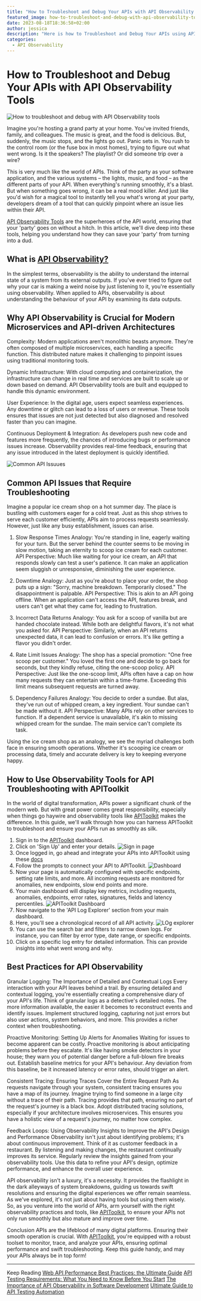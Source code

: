 ```yaml
---
title: "How to Troubleshoot and Debug Your APIs with API Observability Tools"
featured_image: how-to-troubleshoot-and-debug-with-api-observability-tools.png
date: 2023-08-18T18:36:58+02:00
author: jessica
description: "Here is how to Troubleshoot and Debug Your APIs using APIToolkit"
categories:
  - API Observability
--- 
```


# How to Troubleshoot and Debug Your APIs with API Observability Tools

![How to troubleshoot and debug with API Observability tools](how-to-troubleshoot-and-debug-with-api-observability-tools.png)

Imagine you're hosting a grand party at your home. You've invited friends, family, and colleagues. The music is great, and the food is delicious. But, suddenly, the music stops, and the lights go out. Panic sets in. You rush to the control room (or the fuse box in most homes), trying to figure out what went wrong. Is it the speakers? The playlist? Or did someone trip over a wire?

This is very much like the world of APIs. Think of the party as your software application, and the various systems – the lights, music, and food – as the different parts of your API. When everything's running smoothly, it's a blast. But when something goes wrong, it can be a real mood killer. And just like you'd wish for a magical tool to instantly tell you what's wrong at your party, developers dream of a tool that can quickly pinpoint where an issue lies within their API.

[API Observability Tools](https://apitoolkit.io/blog/api-observability-software-development-/) are the superheroes of the API world, ensuring that your 'party' goes on without a hitch. In this article, we'll dive deep into these tools, helping you understand how they can save your 'party' from turning into a dud.

## What is [API Observability?](https://apitoolkit.io/blog/api-observability-software-development-/)

In the simplest terms, observability is the ability to understand the internal state of a system from its external outputs. If you've ever tried to figure out why your car is making a weird noise by just listening to it, you're essentially using observability. When applied to APIs, observability is about understanding the behaviour of your API by examining its data outputs.

## Why API Observability is Crucial for Modern Microservices and API-driven Architectures

Complexity: Modern applications aren't monolithic beasts anymore. They're often composed of multiple microservices, each handling a specific function. This distributed nature makes it challenging to pinpoint issues using traditional monitoring tools.

Dynamic Infrastructure: With cloud computing and containerization, the infrastructure can change in real time and services are built to scale up or down based on demand. API Observability tools are built and equipped to handle this dynamic environment.

User Experience: In the digital age, users expect seamless experiences. Any downtime or glitch can lead to a loss of users or revenue. These tools ensures that issues are not just detected but also diagnosed and resolved faster than you can imagine.

Continuous Deployment & Integration: As developers push new code and features more frequently, the chances of introducing bugs or performance issues increase. Observability provides real-time feedback, ensuring that any issue introduced in the latest deployment is quickly identified.

![Common API Issuues](common-api-issues.png)

## Common API Issues that Require Troubleshooting

Imagine a popular ice cream shop on a hot summer day. The place is bustling with customers eager for a cold treat. Just as this shop strives to serve each customer efficiently, APIs aim to process requests seamlessly. However, just like any busy establishment, issues can arise.

1. Slow Response Times
Analogy: You're standing in line, eagerly waiting for your turn. But the server behind the counter seems to be moving in slow motion, taking an eternity to scoop ice cream for each customer.
API Perspective: Much like waiting for your ice cream, an API that responds slowly can test a user's patience. It can make an application seem sluggish or unresponsive, diminishing the user experience.

2. Downtime
Analogy: Just as you're about to place your order, the shop puts up a sign: "Sorry, machine breakdown. Temporarily closed." The disappointment is palpable.
API Perspective: This is akin to an API going offline. When an application can't access the API, features break, and users can't get what they came for, leading to frustration.

3. Incorrect Data Returns
Analogy: You ask for a scoop of vanilla but are handed chocolate instead. While both are delightful flavors, it's not what you asked for.
API Perspective: Similarly, when an API returns unexpected data, it can lead to confusion or errors. It's like getting a flavor you didn't order.

4. Rate Limit Issues
Analogy: The shop has a special promotion: "One free scoop per customer." You loved the first one and decide to go back for seconds, but they kindly refuse, citing the one-scoop policy.
API Perspective: Just like the one-scoop limit, APIs often have a cap on how many requests they can entertain within a time-frame. Exceeding this limit means subsequent requests are turned away.

5. Dependency Failures
Analogy: You decide to order a sundae. But alas, they've run out of whipped cream, a key ingredient. Your sundae can't be made without it.
API Perspective: Many APIs rely on other services to function. If a dependent service is unavailable, it's akin to missing whipped cream for the sundae. The main service can't complete its task.

Using the ice cream shop as an analogy, we see the myriad challenges both face in ensuring smooth operations. Whether it's scooping ice cream or processing data, timely and accurate delivery is key to keeping everyone happy.

## How to Use Observability Tools for API Troubleshooting with APIToolkit

In the world of digital transformation, APIs power a significant chunk of the modern web. But with great power comes great responsibility, especially when things go haywire and  observability tools like [APIToolkit](https://apitoolkit.io/) makes the difference. In this guide, we'll walk through how you can harness APIToolkit to troubleshoot and ensure your APIs run as smoothly as silk.

1. Sign in to the [APIToolkit](https://app.apitoolkit.io/) dashboard.
2. Click on 'Sign Up' and enter your details.
   ![Sign in page](signin-page.png)
3. Once logged in, go ahead and integrate your APIs into APIToolkit using these [docs](https://apitoolkit.io/docs/get-started/quickstarts/)
4. Follow the prompts to connect your API to APIToolkit.
   ![Dashboard](dashboard.png)
5. Now your page is automatically configured with specific endpoints, setting rate limits, and more. All incoming requests are monitored for anomalies, new endpoints, slow end points and more.
6. Your main dashboard will display key metrics, including requests, anomalies, endpoints, error rates, signatures, fields and latency percentiles.
   ![APIToolkit Dashboard](apitoolkit-dashboard.png)
7. Now navigate to the 'API Log Explorer' section from your main dashboard.
8. Here, you'll see a chronological record of all API activity.
   ![LOg explorer](api-log-explorer.jpeg)
9. You can use the search bar and filters to narrow down logs. For instance, you can filter by error type, date range, or specific endpoints.
10. Click on a specific log entry for detailed information. This can provide insights into what went wrong and why.

## Best Practices for API Observability

Granular Logging: The Importance of Detailed and Contextual Logs
Every interaction with your API leaves behind a trail. By ensuring detailed and contextual logging, you're essentially creating a comprehensive diary of your API's life. Think of granular logs as a detective's detailed notes. The more information available, the easier it becomes to reconstruct events and identify issues. Implement structured logging, capturing not just errors but also user actions, system behaviors, and more. This provides a richer context when troubleshooting.

Proactive Monitoring: Setting Up Alerts for Anomalies
Waiting for issues to become apparent can be costly. Proactive monitoring is about anticipating problems before they escalate. It's like having smoke detectors in your house; they warn you of potential danger before a full-blown fire breaks out. Establish baseline metrics for your API's behaviour. Any deviation from this baseline, be it increased latency or error rates, should trigger an alert.

Consistent Tracing: Ensuring Traces Cover the Entire Request Path
As requests navigate through your system, consistent tracing ensures you have a map of its journey. Imagine trying to find someone in a large city without a trace of their path. Tracing provides that path, ensuring no part of the request's journey is a black box. Adopt distributed tracing solutions, especially if your architecture involves microservices. This ensures you have a holistic view of a request's journey, no matter how complex.

Feedback Loops: Using Observability Insights to Improve the API's Design and Performance
Observability isn't just about identifying problems; it's about continuous improvement. Think of it as customer feedback in a restaurant. By listening and making changes, the restaurant continually improves its service. Regularly review the insights gained from your observability tools. Use this data to refine your API's design, optimize performance, and enhance the overall user experience.

API observability isn't a luxury, it's a necessity. It provides the flashlight in the dark alleyways of system breakdowns, guiding us towards swift resolutions and ensuring the digital experiences we offer remain seamless. As we've explored, it's not just about having tools but using them wisely. So, as you venture into the world of APIs, arm yourself with the right observability practices and tools, like [APIToolkit](https://apitoolkit.io/), to ensure your APIs not only run smoothly but also mature and improve over time.

Conclusion
APIs are the lifeblood of many digital platforms. Ensuring their smooth operation is crucial. With [APIToolkit](https://apitoolkit.io/), you're equipped with a robust toolset to monitor, trace, and analyze your APIs, ensuring optimal performance and swift troubleshooting. Keep this guide handy, and may your APIs always be in top form!

---

Keep Reading
[Web API Performance Best Practices: the Ultimate Guide](https://apitoolkit.io/blog/web-api-performance/)
[API Testing Requirements: What You Need to Know Before You Start](https://apitoolkit.io/blog/api-testing-requirements/)
[The Importance of API Observability in Software Development](https://apitoolkit.io/blog/api-observability-software-development-/)
[Ultimate Guide to API Testing Automation](https://apitoolkit.io/blog/api-testing-automation/)

